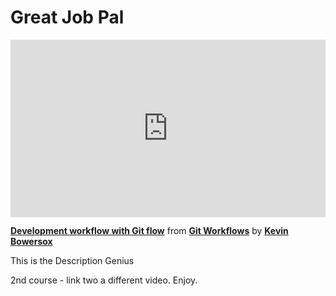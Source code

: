 <h1>Great Job Pal</h1>
<div style="position:relative;height:0;padding-bottom:56.25%"><iframe width="640" height="360" src="https://www.linkedin.com/learning/embed/git-workflows/development-workflow-with-git-flow?autoplay=false&claim=AQFebq6Yt-lUlgAAAY8XrXVwprziF6VtLZNxsz0l8rju-S6ols4Z-a9Bs_IKwSWHA5expFPWsJBw6M1YevDYY91_-48eDoT3xRMcJf4QLOIa3v1_y-3lZc_C6UVk00B9VzMxNaGlBHuIPEQFFr4v-Y_pgHssLw6m96md5Omw9syK3w4Db66coDnt7YcJ5CwTgdqLW24UivCmhX2mka2f6cDsGO-mcwv0TsBG6m_kYvCLfiFW3FIZHAiULQOG90OR43UFkzTokts069LPyYJ30GA0MMQAaw3JcL9a8sIFeVVOFU84vRg5tOaz1sE7KjexX6ou3fq5l1zNj2ukuEVe8ZY_1rf7aoBY7mnsJhxC7OWbMpFs0UtUPP_rvFKM03aTd_TxdOAjGlL_6XIq4c27I4GFgf21D-JXJ3LapYfBtYej1yFJl1ih8VcBlMDfufBLP9YWp4xLih2-XcE0aClkbEdIWcaBON1jZOnHzuWjj11AmiIbbJUojnEO4EEUk5EDBahQpQX19B6WCkBK1gBzGbfFFzaP1eGSHZqfT7F1m9LczCRlFKG4Z2dgBPo_k9kdSlgXK_HuEo5_ALqZLOEaZwf2m_iBLnUnABS2w8B-BB0tYgZEg7KmecePPf5Ajz8Zs59kCptw0LImm2dNyU_DfSDeJXewH7bdDLTbka72KgEgGEjKu50G50exv3N1S2GAxEmnPRQOqK2-a2O_9VKzO_yt_oIqq2pSB_Z_FBN-kADB9mox6aszGCT8UPMDfuTaSFmpJFNv2kI9Yc-b0yffyMS-sMkD-O9t578hLRp7U2oBhfL8mcqz3RfqebfhSO9pfJaKnPSCYiTqqXJ77m_omax0KhQ45BUSf85JAL2Ml9y3_-prR0MnXRvgeKhEIFhjRPJuYInCBRBj5M5rTF9cfUdaBUTcFRXgciKQ4ufUmlNbkq5BIvg3bIzqI76byXOJTOvS5myAzrenrmKkB8yki34us7SOlCNZbVLl83HxQE0lXT3vahNfKsj9rJMXyspp8r4K6hL3SbYQPtuFpfjRJV1NVQSbvaMCv1C65As_I1s_5olxPnH7WRWCK0FnNqANewyAzKpt3McshmkA7Suas606MrM-enAk3DBxS-kMVPb0DMZxzrxlX4vXdx3S9sGr6hWBHhOKwQEVk3GQZT_Y5dzSR7kXKcQk3cTdLxc64mu0hXrLR4EW0gvJN62A0uCEHvePqOdYmX8IzM0" mozallowfullscreen="true" webkitallowfullscreen="true" allowfullscreen="true" frameborder="0" style="position:absolute;width:100%;height:100%;left:0"></iframe></div><p><strong><a href="https://www.linkedin.com/learning/git-workflows/development-workflow-with-git-flow?trk=embed_lil">Development workflow with Git flow</a></strong> from <strong><a href="https://www.linkedin.com/learning/git-workflows?trk=embed_lil">Git Workflows</a></strong> by <strong><a href="https://www.linkedin.com/learning/instructors/kevin-bowersox?trk=embed_lil">Kevin Bowersox</a></strong></p>

This is the Description Genius

2nd course - link two a different video. 
Enjoy.
<div id="preview" style="display:none">
This won't show up.
</div>
